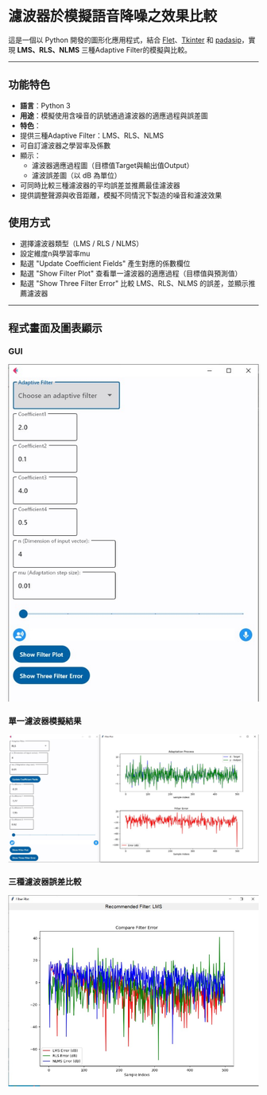 # 濾波器於模擬語音降噪之效果比較

這是一個以 Python 開發的圖形化應用程式，結合 [Flet](https://flet.dev/)、[Tkinter](https://docs.python.org/3/library/tkinter.html) 和 [padasip](https://matousc89.github.io/padasip/)，實現 **LMS、RLS、NLMS** 三種Adaptive Filter的模擬與比較。

---

## 功能特色

- **語言**：Python 3
- **用途**：模擬使用含噪音的訊號通過濾波器的適應過程與誤差圖
- **特色**：
- 提供三種Adaptive Filter：LMS、RLS、NLMS
- 可自訂濾波器之學習率及係數
- 顯示：
  - 濾波器適應過程圖（目標值Target與輸出值Output）
  - 濾波誤差圖（以 dB 為單位）
- 可同時比較三種濾波器的平均誤差並推薦最佳濾波器
- 提供調整聲源與收音距離，模擬不同情況下製造的噪音和濾波效果

## 使用方式

- 選擇濾波器類型（LMS / RLS / NLMS）
- 設定維度n與學習率mu
- 點選 "Update Coefficient Fields" 產生對應的係數欄位
- 點選 "Show Filter Plot" 查看單一濾波器的適應過程（目標值與預測值）
- 點選 "Show Three Filter Error" 比較 LMS、RLS、NLMS 的誤差，並顯示推薦濾波器

---
## 程式畫面及圖表顯示

### GUI

![GUI介面畫面](images/GUI.jpg)

### 單一濾波器模擬結果

![RLS濾波器結果](images/RLS.jpg)

### 三種濾波器誤差比較

![三濾波器比較圖](images/three.jpg)
